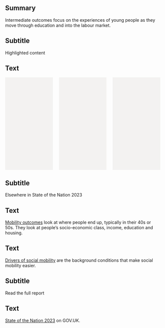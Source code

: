 ## Summary
Intermediate outcomes focus on the experiences of young people as they move through education and into the labour market.

## Subtitle
Highlighted content

## Text
<div style="display: flex; height: 300px; max-width: 775px; gap: 20px;">
    <div class="govuk-body" style="width: 33%; padding: 20px; flex-grow: 1; background-color: #f3f2f1;"></div>
    <div class="govuk-body" style="width: 33%; padding: 20px; flex-grow: 1; background-color: #f3f2f1;"></div>
    <div class="govuk-body" style="width: 33%; padding: 20px; flex-grow: 1; background-color: #f3f2f1;"></div>
</div>

## Subtitle
Elsewhere in State of the Nation 2023

## Text
<a href="/mobility_outcomes" class="govuk-link">Mobility outcomes</a> look at where people end up, typically in their 40s or 50s. They look at people’s socio-economic class, income, education and housing.

## Text
<a href="/drivers_of_mobility" class="govuk-link">Drivers of social mobility</a> are the background conditions that make social mobility easier.

## Subtitle
Read the full report
 
## Text
<a href="#" class="govuk-link">State of the Nation 2023</a> on GOV.UK.